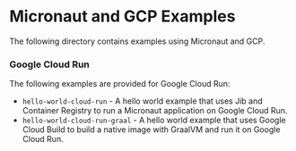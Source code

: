 # Micronaut and GCP Examples

The following directory contains examples using Micronaut and GCP.

### Google Cloud Run

The following examples are provided for Google Cloud Run:

* `hello-world-cloud-run` - A hello world example that uses Jib and Container Registry to run a Micronaut application on Google Cloud Run.
* `hello-world-cloud-run-graal` - A hello world example that uses Google Cloud Build to build a native image with GraalVM and run it on Google Cloud Run.


